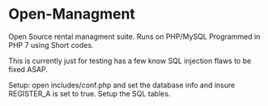 # Open-Managment
Open Source rental managment suite. Runs on PHP/MySQL 
Programmed in PHP 7 using Short codes.

This is currently just for testing has a few know SQL injection flaws to be fixed ASAP.

Setup:
open includes/conf.php and set the database info and insure REGISTER_A is set to true.
Setup the SQL tables.
